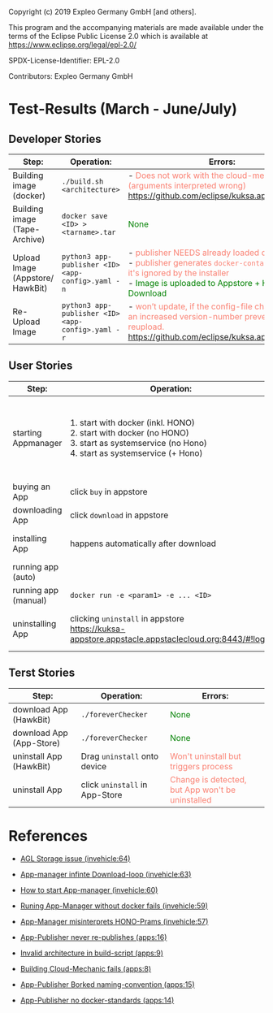  Copyright (c)  2019 Expleo Germany GmbH [and others].
 
  This program and the accompanying materials are made
  available under the terms of the Eclipse Public License 2.0
  which is available at https://www.eclipse.org/legal/epl-2.0/
 
  SPDX-License-Identifier: EPL-2.0
 
  Contributors: Expleo Germany GmbH

# Test-Results (March - June/July)

## Developer Stories
| Step:                            | Operation:                                       | Errors:                                                                                                                                                                                                                                                                                                 |
|----------------------------------|--------------------------------------------------|---------------------------------------------------------------------------------------------------------------------------------------------------------------------------------------------------------------------------------------------------------------------------------------------------------|
| Building image (docker)          | `./build.sh <architecture>`                        | - <span style="color:salmon">Does not work with the cloud-mechanic (arguments interpreted wrong)</span> <br>https://github.com/eclipse/kuksa.apps/issues/8                                                                                                                                                 |
| Building image (Tape-Archive)    | `docker save <ID> > <tarname>.tar`                 | <span style="color:green">None</span>                                                                                                                                                                                                                                                                   |
| Upload Image (Appstore/ HawkBit) | `python3 app-publisher <ID> <app-config>.yaml -n`  | - <span style="color:salmon">publisher NEEDS already loaded docker image</span><br>  - <span style="color:salmon">publisher generates `docker-container.json` but it's ignored by the installer</span> <br> - <span style="color:green">Image is uploaded to Appstore + Hawkbit for Download</span><br> |
| Re-Upload Image                  | `python3 app-publisher <ID>  <app-config>.yaml -r` | - <span style="color:salmon">won’t update, if the config-file changed. Even an increased version-number prevents the reupload.</span> <br>https://github.com/eclipse/kuksa.apps/issues/16                                                                                                                  |                                                                  |

## User Stories

| Step:                | Operation:                                                                                        | Errors:                                                                                                                                                                                                                                                                                                                                                                                                             |
|----------------------|---------------------------------------------------------------------------------------------------|---------------------------------------------------------------------------------------------------------------------------------------------------------------------------------------------------------------------------------------------------------------------------------------------------------------------------------------------------------------------------------------------------------------------|
| starting Appmanager  | 1. start with docker (inkl. HONO) <br> 2. start with docker (no HONO) <br> 3. start as systemservice (no Hono)<br> 4. start as systemservice (+ Hono)          | 1. <span style="color:salmon">HONO-parameters are misinterpreted, which bricks the App-Manager</span> <br>https://github.com/eclipse/kuksa.invehicle/issues/57 <br> 2. <span style="color:green">None</span> <br>  3. <span style="color:green">None</span> <span style="color:salmon"><br>https://github.com/eclipse/kuksa.invehicle/issues/9</span> <br>combined issue:<br> https://github.com/eclipse/kuksa.invehicle/issues/60  |
| buying an App        | click `buy` in appstore                                                                           |                                                                                                                                                                                                                                                                                                                                                                                                                     |
| downloading App      | click `download` in appstore                                                                      |                                                                                                                                                                                                                                                                                                                                                                                                                     |
| installing App       | happens automatically after download                                                              | <span style="color:salmon">`.tar` is downloaded, but not automatically loaded/installed</span>  <br>  Pratheek/Sebastian : newer version uses .tar.bz2                                                                                                                                                                                                                                                                                                                   |
| running app (auto)   |                                                                                                   | <span style="color:salmon">despite an existing `docker-container.json`  the app wont be executed after downloading it </span>                                                                                                                                                                                                                                                                                       |
| running app (manual) |       `docker run -e <param1> -e ... <ID>`                                                                                            | <span style="color:green">None</span>                                                                                                                                                                                                                                                                                                                                                                               |
| uninstalling App     | clicking `uninstall` in appstore <br> https://kuksa-appstore.appstacle.appstaclecloud.org:8443/#!login | <span style="color:salmon">Won't be uninstalled from device. Change is detected, but nothing will change on the device. References to installed apps (online and offline) won't be changed/deleted                                                                                                                                                                                                                     |

## Terst Stories

| Step:                    | Operation:                     | Errors:                                          |
|--------------------------|--------------------------------|--------------------------------------------------|
| download App (HawkBit)   | `./foreverChecker`             | <span style="color:green">None</span>                                             |
| download App (App-Store) | `./foreverChecker`             | <span style="color:green">None                                       </span>                                             |      |
| uninstall App (HawkBit)  | Drag `uninstall` onto device   | <span style="color:salmon">Won't uninstall but triggers process</span>                                             |             |
| uninstall App            | click `uninstall` in App-Store | <span style="color:salmon">Change is detected, but App won't be uninstalled</span>                                             | |

# References
- [AGL Storage issue (invehicle:64)](https://github.com/eclipse/kuksa.invehicle/issues/64)
- [App-manager infinte Download-loop (invehicle:63)](https://github.com/eclipse/kuksa.invehicle/issues/63)
- [How to start App-manager (invehicle:60)](https://github.com/eclipse/kuksa.invehicle/issues/60)
- [Runing App-Manager without  docker fails (invehicle:59)](https://github.com/eclipse/kuksa.invehicle/issues/59)
- [App-Manager misinterprets HONO-Prams (invehicle:57)](https://github.com/eclipse/kuksa.invehicle/issues/57)


- [App-Publisher never re-publishes (apps:16)](https://github.com/eclipse/kuksa.apps/issues/16)
- [Invalid architecture in build-script (apps:9)](https://github.com/eclipse/kuksa.apps/issues/9)
- [Building Cloud-Mechanic fails (apps:8)](https://github.com/eclipse/kuksa.apps/issues/8)

- [App-Publisher Borked naming-convention (apps:15)](https://github.com/eclipse/kuksa.apps/issues/15)
- [App-Publisher no docker-standards (apps:14)](https://github.com/eclipse/kuksa.apps/issues/14)

